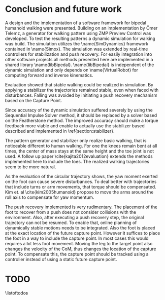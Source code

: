 # Conclusion and future work

A design and the implementation of a software framework
for bipedal humanoid walking were presented. Building on an implementation by Ömer Telemz,
a generator for walking pattern using ZMP Preview Control was developed.
To test the resulting patterns a dynamic simulation for walking was build.
The simulation utilizes the \name{SimDynamics} framework contained in \name{Simox}.
The simulation was extended by real-time controllers for stabilization and push recovery.
For easily integration into other software projects all methods presented here
are implemented in a shared library \name{libBipedal}. \name{libBipedal} is independent
of the dynamic simulation and only depends on \name{VirtualRobot} for computing
forward and inverse kinematics.

Evaluation showed that stable walking could be realized in simulation.
By applying a stabilizer the trajectories remained stable, even when faced
with disturbances.
Falling was avoided by initiating a push recovery mechanism based on the Capture Point.

Since accuracy of the dynamic simulation suffered severely by using the Sequential Impulse Solver method,
it should be replaced by a solver based on the Featherstone method.
The improved accuracy should make a torque feedback more viable and enable
to actually use the stabilizer based described and implemented in \ref{section:stabilizer}.

The pattern generator and stabilizer only realize basic walking, that is noticeable different to human walking.
For one the knees remain bent at all times, the center of mass stays at the same height and the toe joint is not
used. A follow up paper \cite{kajita2012evaluation} extends the methods implemented here to include the toes.
The realized walking trajectories seem to be more natural.

As the evaluation of the circular trajectory shows, the yaw moment exerted on the foot can cause severe disturbances.
To deal better with trajectories that include turns or arm movements, that torque should be compensated. Kim et. al \cite{kim2005humanoid} propose to move the arms around the roll axis to compensate for yaw momentum.

The push recovery implemented is very rudimentary. The placement of the foot to recover from a push does not consider collisions
with the environment. Also, after executing a push recovery step, the original trajectory can not be resumed.
To enable that, online planning of dynamically stable motions needs to be integrated.
Also the foot is placed at the exact location of the future capture point. However it suffices to place
the foot in a way to include the capture point. In most cases this would requires a lot less foot movement.
Moving the leg to the target point also changes the velocity of the CoM, thus changes the location of the capture point.
To compensate this, the capture point should be tracked using a controller instead of using a static future capture point.

# TODO

\listoftodos
